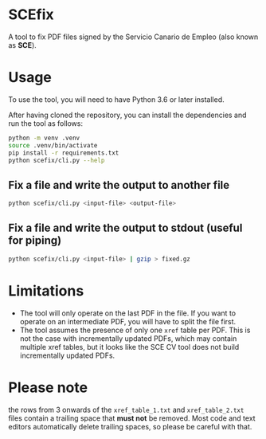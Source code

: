 # SCEfix
A tool to fix PDF files signed by the Servicio Canario de Empleo (also known as **SCE**).

# Usage
To use the tool, you will need to have Python 3.6 or later installed.

After having cloned the repository, you can install the dependencies and run the tool as follows:
```bash
python -m venv .venv
source .venv/bin/activate
pip install -r requirements.txt
python scefix/cli.py --help
```

## Fix a file and write the output to another file
```bash
python scefix/cli.py <input-file> <output-file>
```

## Fix a file and write the output to stdout (useful for piping)
```bash
python scefix/cli.py <input-file> | gzip > fixed.gz
```

# Limitations
- The tool will only operate on the last PDF in the file. If you want to operate on an intermediate
  PDF, you will have to split the file first.
- The tool assumes the presence of only one `xref` table per PDF. This is not the case with 
  incrementally updated PDFs, which may contain multiple xref tables, but it looks like the SCE 
  CV tool does not build incrementally updated PDFs.

# Please note
the rows from 3 onwards of the `xref_table_1.txt` and `xref_table_2.txt` files contain a trailing
space that **must not** be removed. Most code and text editors automatically delete trailing 
spaces, so please be careful with that.
